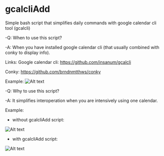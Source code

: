 # gcalcliAdd
Simple bash script that simplifies daily commands with google calendar cli tool (gcalcli)

-Q: When to use this script?

-A: When you have installed google calendar cli (that usually combined with conky to display info).

Links:
Google calendar cli: https://github.com/insanum/gcalcli

Conky: https://github.com/brndnmtthws/conky

Example:
![Alt text](https://raw.githubusercontent.com/dmytroshytyi/gcalcliAdd/master/pics/Selection_181.jpg "gcalcli + conky ")

-Q: Why to use this script?

-A: It simplifies interoperation when you are intensively using one calendar.

Example:

- without gcalcliAdd script:

![Alt text](https://raw.githubusercontent.com/dmytroshytyi/gcalcliAdd/master/pics/Selection_182.jpg "gcalcli raw")

- with gcalcliAdd script:

![Alt text](https://raw.githubusercontent.com/dmytroshytyi/gcalcliAdd/master/pics/Selection_183.jpg "gcalcli raw")
